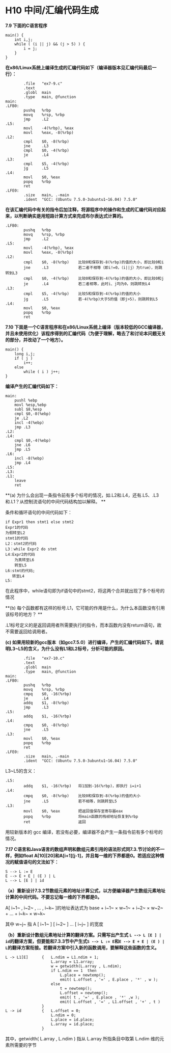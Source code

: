 # H10 中间/汇编代码生成

**7.9 下面的C语言程序**

```
main() {
    int i,j;
    while ( (i || j) && (j > 5) ) {
        i = j;
    }
}
```

**在x86/Linux系统上编译生成的汇编代码如下（编译器版本见汇编代码最后一行）：**

```
        .file   "ex7-9.c"
        .text
        .globl  main
        .type   main, @function
main:
.LFB0:
        pushq   %rbp
        movq    %rsp, %rbp
        jmp     .L2
.L5:
        movl    -4(%rbp), %eax
        movl    %eax, -8(%rbp)
.L2:
        cmpl    $0, -8(%rbp)
        jne     .L3
        cmpl    $0, -4(%rbp)
        je      .L4
.L3:
        cmpl    $5, -4(%rbp)
        jg      .L5
.L4:
        movl    $0, %eax
        popq    %rbp
        ret
.LFE0:
        .size   main, .-main
        .ident  "GCC: (Ubuntu 7.5.0-3ubuntu1~16.04) 7.5.0"
```

**在该汇编代码中有关的指令后加注释，将源程序中的操作和生成的汇编代码对应起来，以判断确实是用短路计算方式来完成布尔表达式计算的。**

```
.LFB0:
        pushq   %rbp	
        movq    %rsp, %rbp
        jmp     .L2
.L5:
        movl    -4(%rbp), %eax
        movl    %eax, -8(%rbp)
.L2:
        cmpl    $0, -8(%rbp)	比较0和保存到-8(%rbp)的值的大小，即比较0和i
        jne     .L3				若二者不相等（即i!=0，（i||j）为true），则跳转到L3
        cmpl    $0, -4(%rbp)	比较0和保存到-4(%rbp)的值的大小，即比较0和j
        je      .L4				若二者相等，此时i、j均为0，则跳转到L4
.L3:
        cmpl    $5, -4(%rbp)	比较5和保存到-4(%rbp)的值的大小
        jg      .L5				若-4(%rbp)大于5的值（即j>5)，则跳转到L5
.L4:
        movl    $0, %eax
        popq    %rbp
        ret
```



**7.10 下面是一个C语言程序和在x86/Linux系统上编译（版本较低的GCC编译器，并且未使用优化）该程序得到的汇编代码（为便于理解，略去了和讨论本问题无关的部分，并改动了一个地方）。**

```
main() {
    long i,j;
    if ( j )
        i++;
    else 
        while ( i ) j++;
}
```

**编译产生的汇编代码如下：**

```
main:
    pushl %ebp 
    movl %esp,%ebp 
    subl $8,%esp 
    cmpl $0,-8(%ebp)
    je .L2
    incl -4(%ebp)
    jmp .L3
.L2:
.L4:
    cmpl $0,-4(%ebp)
    jne .L6
    jmp .L5
.L6:
    incl -8(%ebp)
    jmp .L4
.L5:
.L3:
.L1:
    leave 
    ret 
```

**(a) 为什么会出现一条指令前有多个标号的情况，如.L2和.L4，还有.L5、.L3和.L1？从控制流语句的中间代码结构加以解释。 **

条件和循环语句的中间代码如下：

```
if Expr1 then stmt1 else stmt2
Expr1的代码
为假转至L2
stmt1的代码
L2：stmt2的代码
L3：while Expr2 do stmt
L4:Expr2的代码
	为真转至L6
	转至L5
L6:stmt的代码;	
   转至L4
L5:
```

在此程序中，while语句即为if语句中的stmt2，将这两个合并就出现了多个标号的情况



**(b) 每个函数都有这样的标号.L1，它可能的作用是什么，为什么本函数没有引用该标号的地方？ **

.L1标号定义的是返回调用者所需要执行的指令，而本函数内没有return语句，故不需要返回给调用者。



**(c) 如果用较新的gcc版本（如gcc7.5.0）进行编译，产生的汇编代码如下。请说明L3~L5的含义，为什么没有L1和L2标号，分析可能的原因。**

```
        .file   "ex7-10.c"
        .text
        .globl  main
        .type   main, @function
main:
.LFB0:
        pushq   %rbp
        movq    %rsp, %rbp
        cmpq    $0, -16(%rbp)
        je      .L4
        addq    $1, -8(%rbp)
        jmp     .L3
.L5:
        addq    $1, -16(%rbp)
.L4:
        cmpq    $0, -8(%rbp)
        jne     .L5
.L3:
        movl    $0, %eax
        popq    %rbp
        ret
.LFE0:
        .size   main, .-main
        .ident  "GCC: (Ubuntu 7.5.0-3ubuntu1~16.04) 7.5.0"
```

L3~L5的含义：

```
.L5:
        addq    $1, -16(%rbp)	将1加到-16(%rbp)，即执行 i=i+1
.L4:
        cmpq    $0, -8(%rbp)	比较0和保存到-8(%rbp)的值的大小
        jne     .L5				若不相等，则跳转至L5
.L3:
        movl    $0, %eax		把返回值保存至寄存器eax
        popq    %rbp			将main函数的栈帧地址恢复到%rbp
        ret						返回
```

用较新版本的 gcc 编译，若没有必要，编译器不会产生一条指令前有多个标号的情况。



**7.17 C语言和Java语言的数组声明和数组元素引用的语法形式同7.3.节讨论的不一样，例如float A\[10][20]和A\[i+1][j-1]，并且每一维的下界都是0。若适应这种情况的赋值语句的文法如下：**

```
S --> L := E
E --> E + E | (E ) | L
L --> L [E ] | id
```

**（a）重新设计7.3.2节数组元素的地址计算公式，以方便编译器产生数组元素地址计算的中间代码。不要忘记每一维的下界都是0。**

A\[ i~1~ , i~2~ , ... , i~k~ ]的地址表达式为 base + i~1~ × w~1~ + i~2~ × w~2~ + ... + i~k~ × w~k~

其中 w~j~ 指 A \[ i~1~ ] \[ i~2~ ] ... \[ i~j~ ] 的宽度 



**（b）重新设计数组元素地址计算的翻译方案。只需写出产生式 `L --> L [E ] | id`的翻译方案，但要能和7.3.3节中产生式`S --> L := E`和`E --> E + E | (E ) | L`的翻译方案衔接。若翻译方案中引入新的函数调用，要解释这些函数的含义。**

```
L -> L1[E]		{	L.ndim = L1.ndim + 1;
					L.array = L1.array;
					w = getwidth(L.array , L.ndim);
					if L.ndim == 1	then
						L.place = newtemp();
						emit( L.offset , '=' , E.place , '*' , w );
					else
						t = newtemp();
						L.offset = newtemp();
						emit( t , '=' , E.place , '*' ,w );
						emit( L.offset , '=' , L1.offset , '+' , t )
				}
L -> id			{	L.offset = 0;
					L.ndim = 0;
					L.place = id.place;
					L.array = id.place;
				}
```

其中，getwidth( L.array , L.ndim ) 指从 L.array 所指条目中取第 L.ndim 维的元素所需要的字节
